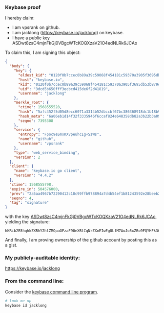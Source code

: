 ### Keybase proof

I hereby claim:

  * I am vpsrank on github.
  * I am jacklong (https://keybase.io/jacklong) on keybase.
  * I have a public key ASDwt8zsC4mjnFkGj0VBgcWTcKOQXzaV21O4edNLRk6JCAo

To claim this, I am signing this object:

```json
{
  "body": {
    "key": {
      "eldest_kid": "0120f0b7ccec0b89a39c59068f454181c59370a3905f3695db53b879d34b464e89080a",
      "host": "keybase.io",
      "kid": "0120f0b7ccec0b89a39c59068f454181c59370a3905f3695db53b879d34b464e89080a",
      "uid": "3dcd5b650fff3ecbcd415de6f2d41819",
      "username": "jacklong"
    },
    "merkle_root": {
      "ctime": 1568555528,
      "hash": "5afc452f5d05d8ecc6071a3314b52dbccbf67bc386368918dc1b18b9f475d8a40791c0b686809468aa9c29df6a004933b5f2953c98c3974f21b718be03c2136b",
      "hash_meta": "6a06eb1d14f32f3335946f6ccaf824e648358db82a3b22b3a0974310dd038d2b",
      "seqno": 7395308
    },
    "service": {
      "entropy": "Fpoc9eSmxKXvpeuhcIg+SzWs",
      "name": "github",
      "username": "vpsrank"
    },
    "type": "web_service_binding",
    "version": 2
  },
  "client": {
    "name": "keybase.io go client",
    "version": "4.4.2"
  },
  "ctime": 1568555798,
  "expire_in": 504576000,
  "prev": "2a5aa4967b72290412c18c99ffb978894a7d4b54ef1b81243592e28beeb22573",
  "seqno": 4,
  "tag": "signature"
}
```

with the key [ASDwt8zsC4mjnFkGj0VBgcWTcKOQXzaV21O4edNLRk6JCAo](https://keybase.io/jacklong), yielding the signature:

```
hKRib2R5hqhkZXRhY2hlZMOpaGFzaF90eXBlCqNrZXnEIwEg8LfM7AuJo5xZBo9FQYHFk3CjkF82ldtTuHnTS0ZOiQgKp3BheWxvYWTESpcCBMQgKlqklntyKQQSwYyZ/7l4iUp9S1TvG4EkNZLii+6yJXPEILcsmrRD7IwGqpmngfsElWF8308Q1ktebcqCsu4nsCvZAgHCo3NpZ8RAWDw/AIbDCPjy2CiZiKq4i5FP3hW56sarYg3vS0SniO3zJ6Vh7F77T47WBl7YRFboW+IIfYjVYpAj/qQodhbHC6hzaWdfdHlwZSCkaGFzaIKkdHlwZQildmFsdWXEIGlE8ZKxkhTCvQ6KlfZYiY/AduJy0Imu92NCpJrhm8rno3RhZ80CAqd2ZXJzaW9uAQ==

```

And finally, I am proving ownership of the github account by posting this as a gist.

### My publicly-auditable identity:

https://keybase.io/jacklong

### From the command line:

Consider the [keybase command line program](https://keybase.io/download).

```bash
# look me up
keybase id jacklong
```
